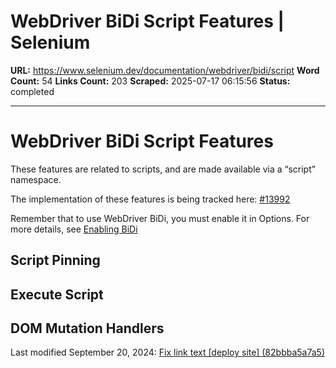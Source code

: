 # WebDriver BiDi Script Features | Selenium

**URL:** https://www.selenium.dev/documentation/webdriver/bidi/script
**Word Count:** 54
**Links Count:** 203
**Scraped:** 2025-07-17 06:15:56
**Status:** completed

---

# WebDriver BiDi Script Features

These features are related to scripts, and are made available via a “script” namespace.

The implementation of these features is being tracked here: [\#13992](https://github.com/SeleniumHQ/selenium/issues/13992)

Remember that to use WebDriver BiDi, you must enable it in Options. For more details, see [Enabling BiDi](https://www.selenium.dev/documentation/webdriver/bidi/)

## Script Pinning

## Execute Script

## DOM Mutation Handlers

Last modified September 20, 2024: [Fix link text \[deploy site\] \(82bbba5a7a5\)](https://github.com/SeleniumHQ/seleniumhq.github.io/commit/82bbba5a7a58fcf5fefb7e94e8f3e919d5c5585e)
